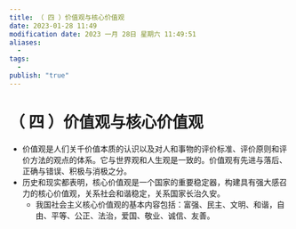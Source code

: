 ```yaml
---
title: （ 四 ）价值观与核心价值观
date: 2023-01-28 11:49
modification date: 2023 一月 28日 星期六 11:49:51
aliases:
  - 
tags:
  - 
publish: "true"
---
```


# （ 四 ）价值观与核心价值观

- 价值观是人们关千价值本质的认识以及对人和事物的评价标准、评价原则和评价方法的观点的体系。它与世界观和人生观是一致的。价值观有先进与落后、正确与错误、积极与消极之分。
- 历史和现实都表明，核心价值观是一个国家的重要稳定器，构建具有强大感召力的核心价值观，关系社会和谐稳定，关系国家长治久安。
	- 我国社会主义核心价值观的基本内容包括：富强、民主、文明、和谐，自由、平等、公正、法治，爱国、敬业、诚信、友善。